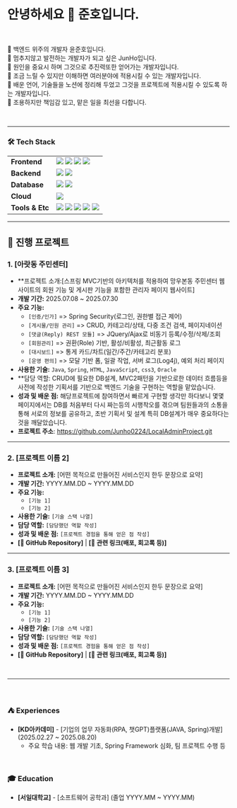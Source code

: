 
<h1>안녕하세요 🤗 준호입니다.</h1>
<br>

📁 백엔드 위주의 개발자 윤준호입니다.<br>
📁 멈추지않고 발전하는 개발자가 되고 싶은 JunHo입니다. <br>
📁 원인을 중요시 하며 그것으로 추진력또한 얻어가는 개발자입니다.<br>
📁 조금 느릴 수 있지만 이해하면 여러분야에 적용시킬 수 있는 개발자입니다. <br>
📁 배운 언어, 기술들을 노션에 정리해 두었고 그것을 프로젝트에 적용시킬 수 있도록 하는 개발자입니다. <br>
📁 조용하지만 책임감 있고, 맡은 일을 최선을 다합니다. 

<br>

<hr>

### 🛠️ Tech Stack
|                      |                                                                                                                                                                                                                                                                                                                                                                                                                           |
| :------------------- | :------------------------------------------------------------------------------------------------------------------------------------------------------------------------------------------------------------------------------------------------------------------------------------------------------------------------------------------------------------------------------------------------------------------------ |
| **Frontend**         | <img src="https://img.shields.io/badge/HTML5-E34F26?style=flat-square&logo=html5&logoColor=white"/> <img src="https://img.shields.io/badge/CSS3-1572B6?style=flat-square&logo=css3&logoColor=white"/> <img src="https://img.shields.io/badge/JavaScript-F7DF1E?style=flat-square&logo=javascript&logoColor=black"/> <img src="https://img.shields.io/badge/React-61DAFB?style=flat-square&logo=react&logoColor=black"/> |
| **Backend**          | <img src="https://img.shields.io/badge/Java-007396?style=flat-square&logo=java&logoColor=white"/> <img src="https://img.shields.io/badge/Spring-6DB33F?style=flat-square&logo=spring&logoColor=white"/>                                                                                                                                                                                                                      |
| **Database**         | <img src="https://img.shields.io/badge/Oracle-F80000?style=flat-square&logo=oracle&logoColor=white"/> <img src="https://img.shields.io/badge/MySQL-4479A1?style=flat-square&logo=mysql&logoColor=white"/>                                                                                                                                                                                                                         |
| **Cloud**            | <img src="https://img.shields.io/badge/AWS-232F3E?style=flat-square&logo=amazon-aws&logoColor=white"/>                                                                                                                                                                                                                                                                                                                        |
| **Tools & Etc**      | <img src="https://img.shields.io/badge/Git-F05032?style=flat-square&logo=git&logoColor=white"/> <img src="https://img.shields.io/badge/GitHub-181717?style=flat-square&logo=github&logoColor=white"/> <img src="https://img.shields.io/badge/Eclipse IDE-2C2255?style=flat-square&logo=eclipseide&logoColor=white"/> <img src="https://img.shields.io/badge/Notion-000000?style=flat-square&logo=notion&logoColor=white"/> <img src="https://img.shields.io/badge/Figma-F24E1E?style=flat-square&logo=figma&logoColor=white"/> |

<hr/>

## 🚀 진행 프로젝트

### 1. [아랏동 주민센터]
- **프로젝트 소개:[스프링 MVC기반의 아키텍처를 적용하여 망우본동 주민센터 웹사이트의 회원 기능 및 게시판 기능을 포함한 관리자 페이지 웹사이트]
- **개발 기간:** 2025.07.08 ~ 2025.07.30
- **주요 기능:**
  - `[인증/인가]` => Spring Security(로그인, 권한별 접근 제어)
  - `[게시물/민원 관리]` => CRUD, 카테고리/상태, 다중 조건 검색, 페이지네이션
  - `[댓글(Reply) REST 모듈]` => JQuery/Ajax로 비동기 등록/수정/삭제/조회
  - `[회원관리]` => 권환(Role) 기반, 활성/비활성, 최근활동 로그
  - `[대시보드]` => 통게 카드/차트(일간/주간/카테고리 분포)
  - `[운영 편의]` => 모달 기반 폼, 일괄 작업, 서버 로그(Log4j), 예외 처리 페이지
- **사용한 기술:** `Java`, `Spring`, `HTML`, `JavaScript`, `css3`, `Oracle` 
- **담당 역할:  CRUD에 필요한 DB설계, MVC2패턴을 기반으로한 데이터 흐름등을 사전에 작성한 기획서를 기반으로 백엔드 기술을 구현하는 역할을 맡았습니다.
- **성과 및 배운 점:** 해당프로젝트에 참여하면서 빠르게 구현할 생각만 하다보니 몇몇 페이지에서는 DB를 처음부터 다시 짜는등의 시행착오를 겪으며 팀원들과의 소통을 통해 서로의 정보를 공유하고, 초반 기획서 및 설계 특히 DB설계가 매우 중요하다는것을 깨달았습니다.
- **프로젝트 주소**: https://github.com/Junho0224/LocalAdminProject.git

---

### 2. [프로젝트 이름 2]
- **프로젝트 소개:** [어떤 목적으로 만들어진 서비스인지 한두 문장으로 요약]
- **개발 기간:** YYYY.MM.DD ~ YYYY.MM.DD
- **주요 기능:**
  - `[기능 1]`
  - `[기능 2]`
- **사용한 기술:** `[기술 스택 나열]`
- **담당 역할:** `[담당했던 역할 작성]`
- **성과 및 배운 점:** `[프로젝트 경험을 통해 얻은 점 작성]`
- **[🔗 GitHub Repository]** | **[🔗 관련 링크(배포, 회고록 등)]**

---

### 3. [프로젝트 이름 3]
- **프로젝트 소개:** [어떤 목적으로 만들어진 서비스인지 한두 문장으로 요약]
- **개발 기간:** YYYY.MM.DD ~ YYYY.MM.DD
- **주요 기능:**
  - `[기능 1]`
  - `[기능 2]`
- **사용한 기술:** `[기술 스택 나열]`
- **담당 역할:** `[담당했던 역할 작성]`
- **성과 및 배운 점:** `[프로젝트 경험을 통해 얻은 점 작성]`
- **[🔗 GitHub Repository]** | **[🔗 관련 링크(배포, 회고록 등)]**

<br/>
<hr/>
<br>


### ⛺ Experiences
- **[KD아카데미]** - [기업의 업무 자동화(RPA, 챗GPT)플랫폼(JAVA, Spring)개발] (2025.02.27 ~ 2025.08.20)
  - 주요 학습 내용: 웹 개발 기초, Spring Framework 심화, 팀 프로젝트 수행 등

<br>

### 🎓 Education
- **[서일대학교]** - [소프트웨어 공학과] (졸업 YYYY.MM ~ YYYY.MM)


    
<br>


